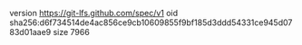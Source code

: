 version https://git-lfs.github.com/spec/v1
oid sha256:d6f734514de4ac856ce9cb10609855f9bf185d3ddd54331ce945d0783d01aae9
size 7966
